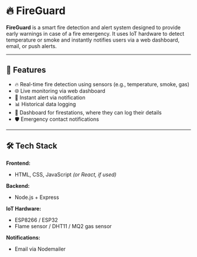 # 🔥 FireGuard

**FireGuard** is a smart fire detection and alert system designed to provide early warnings in case of a fire emergency. It uses IoT hardware to detect temperature or smoke and instantly notifies users via a web dashboard, email, or push alerts.

---

## 🚀 Features

- 🔥 Real-time fire detection using sensors (e.g., temperature, smoke, gas)
- 🌐 Live monitoring via web dashboard
- 📩 Instant alert via notification
- 📊 Historical data logging 
- 🧠 Dashboard for firestations, where they can log their details
- 🛡️ Emergency contact notifications

---

## 🛠️ Tech Stack

**Frontend:**
- HTML, CSS, JavaScript *(or React, if used)*

**Backend:**
- Node.js + Express

**IoT Hardware:**
- ESP8266 / ESP32
- Flame sensor / DHT11 / MQ2 gas sensor

**Notifications:**
- Email via Nodemailer


